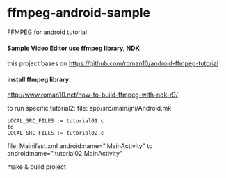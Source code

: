 # ffmpeg-android-sample
FFMPEG for android tutorial

#### Sample Video Editor use ffmpeg library, NDK
this project bases on https://github.com/roman10/android-ffmpeg-tutorial

#### install ffmpeg library:
http://www.roman10.net/how-to-build-ffmpeg-with-ndk-r9/

to run specific tutorial2:
file: app/src/main/jni/Android.mk
````
LOCAL_SRC_FILES := tutorial01.c
to
LOCAL_SRC_FILES := tutorial02.c
````

file: Mainifest.xml
android:name=".MainActivity"
to 
android:name=".tutorial02.MainActivity"

make & build project